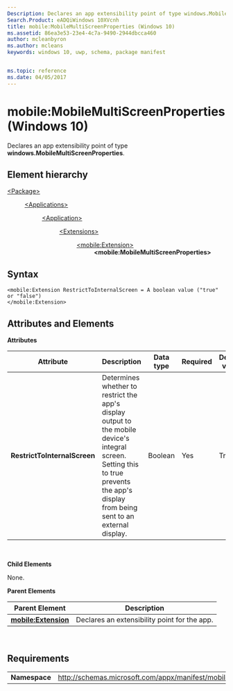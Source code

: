 ```yaml
---
Description: Declares an app extensibility point of type windows.MobileMultiScreenProperties.
Search.Product: eADQiWindows 10XVcnh
title: mobile:MobileMultiScreenProperties (Windows 10)
ms.assetid: 86ea3e53-23e4-4c7a-9490-2944dbcca460
author: mcleanbyron
ms.author: mcleans
keywords: windows 10, uwp, schema, package manifest


ms.topic: reference
ms.date: 04/05/2017
---
```


# mobile:MobileMultiScreenProperties (Windows 10)


Declares an app extensibility point of type **windows.MobileMultiScreenProperties**.

## Element hierarchy

<dl>
<dt><a href="element-package.md">&lt;Package&gt;</a></dt>
<dd>
<dl>
<dt><a href="element-applications.md">&lt;Applications&gt;</a></dt>
<dd>
<dl>
<dt><a href="element-application.md">&lt;Application&gt;</a></dt>
<dd>
<dl>
<dt><a href="element-1-extensions.md">&lt;Extensions&gt;</a></dt>
<dd>
<dl>
<dt><a href="element-mobile-extension-manual.md">&lt;mobile:Extension&gt;</a></dt>
<dd><b>&lt;mobile:MobileMultiScreenProperties&gt;</b></dd>
</dl>
</dd>
</dl>
</dd>
</dl>
</dd>
</dl>
</dd>
</dl>

## Syntax


```
<mobile:Extension RestrictToInternalScreen = A boolean value ("true" or "false")
</mobile:Extension>
```

## Attributes and Elements


**Attributes**

| Attribute                    | Description                                                                                                                                                                             | Data type | Required | Default value |
|------------------------------|-----------------------------------------------------------------------------------------------------------------------------------------------------------------------------------------|-----------|----------|---------------|
| **RestrictToInternalScreen** | Determines whether to restrict the app's display output to the mobile device's integral screen. Setting this to true prevents the app's display from being sent to an external display. | Boolean   | Yes      | True          |

 

**Child Elements**

None.

**Parent Elements**

| Parent Element                                              | Description                                  |
|-------------------------------------------------------------|----------------------------------------------|
| [**mobile:Extension**](element-mobile-extension-manual.md) | Declares an extensibility point for the app. |

 

## Requirements


|               |                                                             |
|---------------|-------------------------------------------------------------|
| **Namespace** | http://schemas.microsoft.com/appx/manifest/mobile/windows10 |

 

 

 



